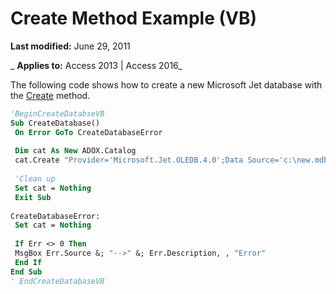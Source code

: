 
# Create Method Example (VB)

 **Last modified:** June 29, 2011

 _ **Applies to:** Access 2013 | Access 2016_

The following code shows how to create a new Microsoft Jet database with the [Create](d4072ee7-a0b9-7780-7be0-1d64b42b437c.md) method.




```vb
'BeginCreateDatabseVB 
Sub CreateDatabase() 
 On Error GoTo CreateDatabaseError 
 
 Dim cat As New ADOX.Catalog 
 cat.Create "Provider='Microsoft.Jet.OLEDB.4.0';Data Source='c:\new.mdb'" 
 
 'Clean up 
 Set cat = Nothing 
 Exit Sub 
 
CreateDatabaseError: 
 Set cat = Nothing 
 
 If Err <> 0 Then 
 MsgBox Err.Source &; "-->" &; Err.Description, , "Error" 
 End If 
End Sub 
' EndCreateDatabaseVB 

```

